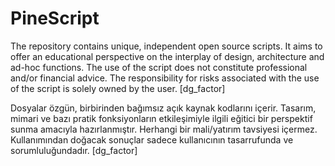 # PineScript
The repository contains unique, independent open source scripts. 
It aims to offer an educational perspective on the interplay of design, architecture and ad-hoc functions. 
The use of the script does not constitute professional and/or financial advice. The responsibility for risks associated with the use of the script is solely owned by the user. [dg_factor]

Dosyalar özgün, birbirinden bağımsız açık kaynak kodlarını içerir. 
Tasarım, mimari ve bazı pratik fonksiyonların etkileşimiyle ilgili eğitici bir perspektif sunma amacıyla hazırlanmıştır. 
Herhangi bir mali/yatırım tavsiyesi içermez. Kullanımından doğacak sonuçlar sadece kullanıcının tasarrufunda ve sorumluluğundadır. [dg_factor]

